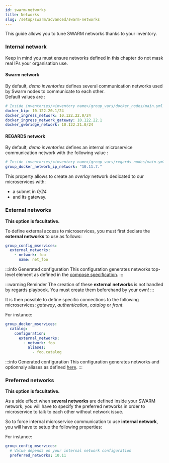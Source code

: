 ```yaml
---
id: swarm-networks
title: Networks
slug: /setup/swarm/advanced/swarm-networks
---
```


This guide allows you to tune SWARM networks thanks to your inventory.

### Internal network

Keep in mind you must ensure networks defined in this chapter do not mask real IPs your organisation use.  

#### Swarm network

By default, *demo inventories* defines several communication networks used by Swarm nodes to communicate to each other.  
Default values are :

```yml
# Inside inventories/<inventory name>/group_vars/docker_nodes/main.yml
docker_bip: 10.122.20.1/24
docker_ingress_network: 10.122.22.0/24
docker_ingress_network_gateway: 10.122.22.1
docker_gwbridge_network: 10.122.21.0/24
```

#### REGARDS network

By default, *demo inventories* defines an internal microservice communication network with the following value :

```yml
# Inside inventories/<inventory name>/group_vars/regards_nodes/main.yml
group_docker_network_ip_network: "10.11.7."
```
This property allows to create an *overlay* network dedicated to our microservices with:
* a subnet in *0/24*
* and its gateway.

### External networks

**This option is facultative.**

To define external access to microservices, you must first declare the **external networks** to use as follows:

```yml
group_config_mservices:
  external_networks:
    - network: foo
      name: net_foo
```
:::info Generated configuration
This configuration generates networks top-level element as defined in the [compose specification](https://github.com/compose-spec/compose-spec/blob/master/spec.md#networks-top-level-element).
:::

:::warning Reminder
The creation of these **external networks** is not handled by regards playbook. You must create them beforehand by your own!
:::

It is then possible to define specific connections to the following microservices: *gateway*, *authentication*, *catalog* or *front*.

For instance:

```yml
group_docker_mservices:
  catalog:
    configuration:
      external_networks:
        - network: foo
          aliases:
            - foo.catalog
```

:::info Generated configuration
This configuration generates networks and optionnaly aliases as defined [here](https://github.com/compose-spec/compose-spec/blob/master/spec.md#aliases).
:::

### Preferred networks

**This option is facultative.**

As a side effect when **several networks** are defined inside your SWARM network, you will have to specify the preferred networks in order to microservice to talk to each other without network issue.

So to force internal microservice communication to use **internal network**, you will have to setup the following properties:

For instance:
```yml
group_config_mservices:
  # Value depends on your internal network configuration
  preferred_networks: 10.11
```
